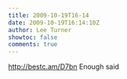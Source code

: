```yaml
---
title: 2009-10-19T16-14
date: 2009-10-19T16:14:10Z
author: Lee Turner
showtoc: false
comments: true
---
```


http://bestc.am/D7bn Enough said

